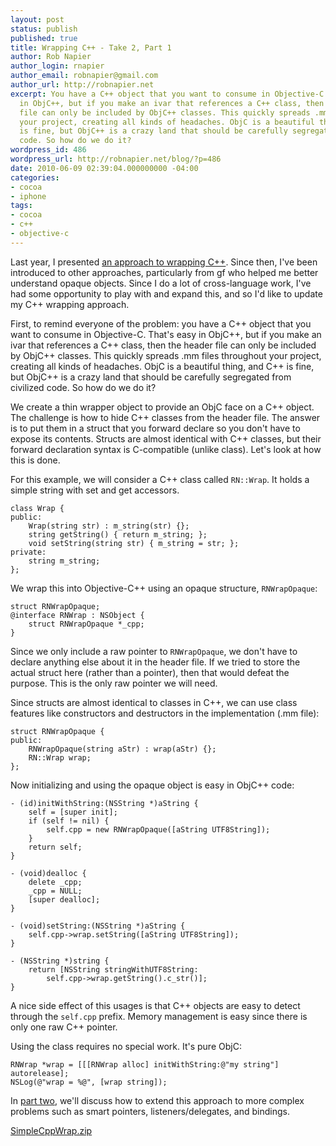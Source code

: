 ```yaml
---
layout: post
status: publish
published: true
title: Wrapping C++ - Take 2, Part 1
author: Rob Napier
author_login: rnapier
author_email: robnapier@gmail.com
author_url: http://robnapier.net
excerpt: You have a C++ object that you want to consume in Objective-C. That's easy
  in ObjC++, but if you make an ivar that references a C++ class, then the header
  file can only be included by ObjC++ classes. This quickly spreads .mm files throughout
  your project, creating all kinds of headaches. ObjC is a beautiful thing, and C++
  is fine, but ObjC++ is a crazy land that should be carefully segregated from civilized
  code. So how do we do it?
wordpress_id: 486
wordpress_url: http://robnapier.net/blog/?p=486
date: 2010-06-09 02:39:04.000000000 -04:00
categories:
- cocoa
- iphone
tags:
- cocoa
- c++
- objective-c
---
```

Last year, I presented <a href="http://robnapier.net/blog/wrapping-c-objc-20">an approach to wrapping C++</a>. Since then, I've been introduced to other approaches, particularly from gf who helped me better understand opaque objects. Since I do a lot of cross-language work, I've had some opportunity to play with and expand this, and so I'd like to update my C++ wrapping approach.

First, to remind everyone of the problem: you have a C++ object that you want to consume in Objective-C. That's easy in ObjC++, but if you make an ivar that references a C++ class, then the header file can only be included by ObjC++ classes. This quickly spreads .mm files throughout your project, creating all kinds of headaches. ObjC is a beautiful thing, and C++ is fine, but ObjC++ is a crazy land that should be carefully segregated from civilized code. So how do we do it?

<a id="more"></a><a id="more-486"></a>
We create a thin wrapper object to provide an ObjC face on a C++ object. The challenge is how to hide C++ classes from the header file. The answer is to put them in a struct that you forward declare so you don't have to expose its contents. Structs are almost identical with C++ classes, but their forward declaration syntax is C-compatible (unlike class). Let's look at how this is done.

For this example, we will consider a C++ class called `RN::Wrap`. It holds a simple string with set and get accessors.

	class Wrap {
	public:
		Wrap(string str) : m_string(str) {};
		string getString() { return m_string; };
		void setString(string str) { m_string = str; };
	private:
		string m_string;
	};

We wrap this into Objective-C++ using an opaque structure, `RNWrapOpaque`:

    struct RNWrapOpaque;
    @interface RNWrap : NSObject {
	    struct RNWrapOpaque *_cpp;
    }

Since we only include a raw pointer to `RNWrapOpaque`, we don't have to declare anything else about it in the header file. If we tried to store the actual struct here (rather than a pointer), then that would defeat the purpose. This is the only raw pointer we will need.

Since structs are almost identical to classes in C++, we can use class features like constructors and destructors in the implementation (.mm file):

    struct RNWrapOpaque {
    public:
	    RNWrapOpaque(string aStr) : wrap(aStr) {};
    	RN::Wrap wrap;
    };

Now initializing and using the opaque object is easy in ObjC++ code:

    - (id)initWithString:(NSString *)aString {
	    self = [super init];
	    if (self != nil) {
		    self.cpp = new RNWrapOpaque([aString UTF8String]);
	    }
	    return self;
    }

    - (void)dealloc {
	    delete _cpp;
	    _cpp = NULL;	
	    [super dealloc];
    }

    - (void)setString:(NSString *)aString {
	    self.cpp->wrap.setString([aString UTF8String]);
    }
	
    - (NSString *)string {
	    return [NSString stringWithUTF8String:
			self.cpp->wrap.getString().c_str()];
    }

A nice side effect of this usages is that C++ objects are easy to detect through the `self.cpp` prefix. Memory management is easy since there is only one raw C++ pointer.

Using the class requires no special work. It's pure ObjC:

	RNWrap *wrap = [[[RNWrap alloc] initWithString:@"my string"] autorelease];
	NSLog(@"wrap = %@", [wrap string]);

In <a href="http://robnapier.net/blog/wrapping-c-take-2-2-493">part two</a>, we'll discuss how to extend this approach to more complex problems such as smart pointers, listeners/delegates, and bindings.

<a href='http://robnapier.net/blog/wp-content/uploads/2010/06/SimpleCppWrap.zip'>SimpleCppWrap.zip</a>
